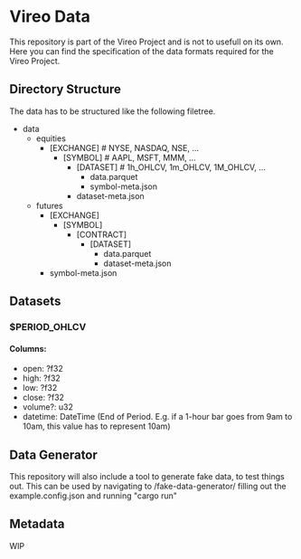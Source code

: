 # Vireo Data

This repository is part of the Vireo Project and is not to usefull on its own.
Here you can find the specification of the data formats required for the Vireo Project.

## Directory Structure

The data has to be structured like the following filetree.

- data
  - equities
    - [EXCHANGE] # NYSE, NASDAQ, NSE, ...
      - [SYMBOL] # AAPL, MSFT, MMM, ...
        - [DATASET] # 1h_OHLCV, 1m_OHLCV, 1M_OHLCV, ...
          - data.parquet
          - symbol-meta.json
        - dataset-meta.json
  - futures
    - [EXCHANGE]
      - [SYMBOL]
        - [CONTRACT]
          - [DATASET]
            - data.parquet
            - dataset-meta.json
    - symbol-meta.json

## Datasets

### $PERIOD_OHLCV

#### Columns:

- open: ?f32
- high: ?f32
- low: ?f32
- close: ?f32
- volume?: u32
- datetime: DateTime (End of Period. E.g. if a 1-hour bar goes from 9am to 10am, this value has to represent 10am)

## Data Generator

This repository will also include a tool to generate fake data, to test things out.
This can be used by navigating to /fake-data-generator/ filling out the example.config.json and running "cargo run"

## Metadata

WIP
